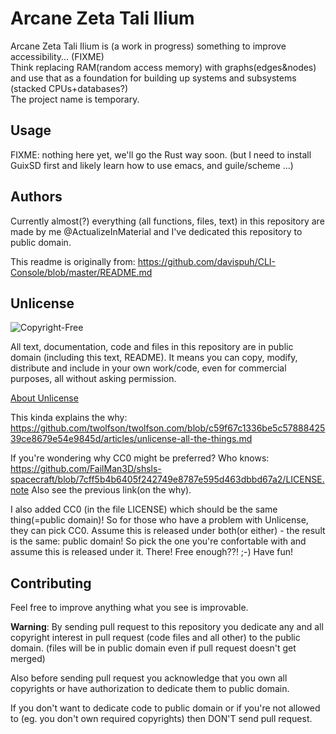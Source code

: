 # Arcane Zeta Tali Ilium

Arcane Zeta Tali Ilium is (a work in progress) something to improve accessibility... (FIXME)  
Think replacing RAM(random access memory) with graphs(edges&nodes) and use that as a foundation for building up systems and subsystems (stacked CPUs+databases?)  
The project name is temporary.

## Usage

FIXME: nothing here yet, we'll go the Rust way soon. (but I need to install GuixSD first and likely learn how to use emacs, and guile/scheme ...)



## Authors

Currently almost(?) everything (all functions, files, text) in this repository are made by me @ActualizeInMaterial and I've dedicated this repository to public domain.

This readme is originally from: https://github.com/davispuh/CLI-Console/blob/master/README.md

## Unlicense

![Copyright-Free](https://unlicense.org/pd-icon.png)

All text, documentation, code and files in this repository are in public domain (including this text, README).
It means you can copy, modify, distribute and include in your own work/code, even for commercial purposes, all without asking permission.

[About Unlicense](https://unlicense.org/)
 
This kinda explains the why: https://github.com/twolfson/twolfson.com/blob/c59f67c1336be5c5788842539ce8679e54e9845d/articles/unlicense-all-the-things.md
 
 If you're wondering why CC0 might be preferred? Who knows: https://github.com/FailMan3D/shsls-spacecraft/blob/7cff5b4b6405f242749e8787e595d463dbbd67a2/LICENSE.note Also see the previous link(on the why).
 
I also added CC0 (in the file LICENSE) which should be the same thing(=public domain)! So for those who have a problem with Unlicense, they can pick CC0. Assume this is released under both(or either) - the result is the same: public domain! So pick the one you're confortable with and assume this is released under it. There! Free enough??! ;-) Have fun!
 
## Contributing

Feel free to improve anything what you see is improvable.


**Warning**: By sending pull request to this repository you dedicate any and all copyright interest in pull request (code files and all other) to the public domain. (files will be in public domain even if pull request doesn't get merged)

Also before sending pull request you acknowledge that you own all copyrights or have authorization to dedicate them to public domain.

If you don't want to dedicate code to public domain or if you're not allowed to (eg. you don't own required copyrights) then DON'T send pull request.


